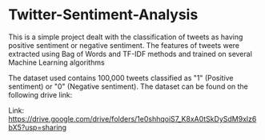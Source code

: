 # Twitter-Sentiment-Analysis
This is a simple project dealt with the classification of tweets as having positive sentiment or negative sentiment. The features of tweets were extracted using Bag of Words and TF-IDF methods and trained on several Machine Learning algorithms

The dataset used contains 100,000 tweets classified as "1" (Positive sentiment) or "0" (Negative sentiment). The dataset can be found on the following drive link:

Link: https://drive.google.com/drive/folders/1e0shhqoiS7_K8xA0tSkDySdM9xlz6bX5?usp=sharing


